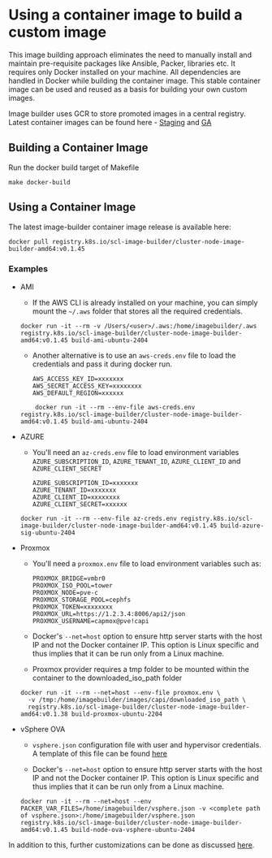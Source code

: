 # Using a container image to build a custom image
This image building approach eliminates the need to manually install and maintain pre-requisite packages like Ansible, Packer, libraries etc.
It requires only Docker installed on your machine. All dependencies are handled in Docker while building the container image. This stable container image can be used and reused as a basis for building your own custom images.

Image builder uses GCR to store promoted images in a central registry.
Latest container images can be found here - [Staging](https://gcr.io/k8s-staging-scl-image-builder/cluster-node-image-builder-amd64) and [GA](https://gcr.io/k8s-artifacts-prod/scl-image-builder/cluster-node-image-builder-amd64)

## Building a Container Image

Run the docker build target of Makefile

   ```commandline
   make docker-build
   ```

## Using a Container Image

The latest image-builder container image release is available here:

```commandline
docker pull registry.k8s.io/scl-image-builder/cluster-node-image-builder-amd64:v0.1.45
```

### Examples

- AMI
    - If the AWS CLI is already installed on your machine, you can simply mount the `~/.aws` folder that stores all the required credentials.

    ```commandline
    docker run -it --rm -v /Users/<user>/.aws:/home/imagebuilder/.aws registry.k8s.io/scl-image-builder/cluster-node-image-builder-amd64:v0.1.45 build-ami-ubuntu-2404
    ```
    - Another alternative is to use an `aws-creds.env` file to load the credentials and pass it during docker run.

      ```commandline
      AWS_ACCESS_KEY_ID=xxxxxxx
      AWS_SECRET_ACCESS_KEY=xxxxxxxx
      AWS_DEFAULT_REGION=xxxxxx
      ```

    ```commandline
        docker run -it --rm --env-file aws-creds.env registry.k8s.io/scl-image-builder/cluster-node-image-builder-amd64:v0.1.45 build-ami-ubuntu-2404
    ```

- AZURE
    - You'll need an `az-creds.env` file to load environment variables `AZURE_SUBSCRIPTION_ID`, `AZURE_TENANT_ID`, `AZURE_CLIENT_ID` and `AZURE_CLIENT_SECRET`

      ```commandline
      AZURE_SUBSCRIPTION_ID=xxxxxxx
      AZURE_TENANT_ID=xxxxxxx
      AZURE_CLIENT_ID=xxxxxxxx
      AZURE_CLIENT_SECRET=xxxxxx
      ```

    ```commandline
    docker run -it --rm --env-file az-creds.env registry.k8s.io/scl-image-builder/cluster-node-image-builder-amd64:v0.1.45 build-azure-sig-ubuntu-2404
    ```

- Proxmox
    - You'll need a `proxmox.env` file to load environment variables such as:

      ```commandline
      PROXMOX_BRIDGE=vmbr0
      PROXMOX_ISO_POOL=tower
      PROXMOX_NODE=pve-c
      PROXMOX_STORAGE_POOL=cephfs
      PROXMOX_TOKEN=xxxxxxxx
      PROXMOX_URL=https://1.2.3.4:8006/api2/json
      PROXMOX_USERNAME=capmox@pve!capi
      ```

    - Docker's `--net=host` option to ensure http server starts with the host IP and not the Docker container IP.
      This option is Linux specific and thus implies that it can be run only from a Linux machine.
    - Proxmox provider requires a tmp folder to be mounted within the container to the downloaded_iso_path folder

    ```commandline
    docker run -it --rm --net=host --env-file proxmox.env \
      -v /tmp:/home/imagebuilder/images/capi/downloaded_iso_path \
      registry.k8s.io/scl-image-builder/cluster-node-image-builder-amd64:v0.1.38 build-proxmox-ubuntu-2204
    ```

- vSphere OVA
    - `vsphere.json` configuration file with user and hypervisor credentials. A template of this file can be found [here](https://github.com/kubernetes-sigs/image-builder/blob/main/images/capi/packer/ova/vsphere.json)

    - Docker's `--net=host` option to ensure http server starts with the host IP and not the Docker container IP. This option is Linux specific and thus implies that it can be run only from a Linux machine.

    ```commandline
    docker run -it --rm --net=host --env PACKER_VAR_FILES=/home/imagebuilder/vsphere.json -v <complete path of vsphere.json>:/home/imagebuilder/vsphere.json registry.k8s.io/scl-image-builder/cluster-node-image-builder-amd64:v0.1.45 build-node-ova-vsphere-ubuntu-2404
    ```

In addition to this, further customizations can be done as discussed [here](./capi.md#customization).
